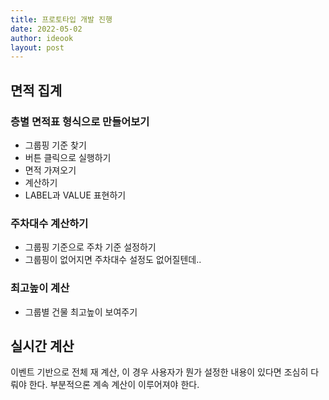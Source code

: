 ```yaml
---
title: 프로토타입 개발 진행
date: 2022-05-02
author: ideook
layout: post
---
```


## 면적 집계
### 층별 면적표 형식으로 만들어보기
- 그룹핑 기준 찾기
- 버튼 클릭으로 실행하기
- 면적 가져오기
- 계산하기
- LABEL과 VALUE 표현하기

### 주차대수 계산하기
- 그룹핑 기준으로 주차 기준 설정하기
- 그룹핑이 없어지면 주차대수 설정도 없어질텐데..

### 최고높이 계산
- 그룹별 건물 최고높이 보여주기

## 실시간 계산
이벤트 기반으로 전체 재 계산, 이 경우 사용자가 뭔가 설정한 내용이 있다면 조심히 다뤄야 한다. 부분적으론 계속 계산이 이루어져야 한다.
